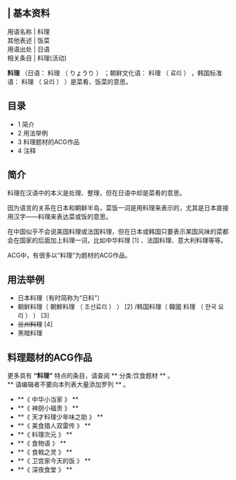 |  **基本资料**  
---  
用语名称  |  料理   
其他表述  |  饭菜   
用语出处  |  日语   
相关条目  |  料理(活动)   
  
**料理** （日语：  料理  （  りょうり  ）  ；朝鲜文化语：  料理  （  료리  ）  ，韩国标准语：  料理  （  요리  ）
）是菜肴、饭菜的意思。

##  目录

  * 1  简介 
  * 2  用法举例 
  * 3  料理题材的ACG作品 
  * 4  注释 

##  简介

料理在汉语中的本义是处理、整理，但在日语中却是菜肴的意思。

因为语言的关系在日本和朝鲜半岛，菜饭一词是用料理来表示的，尤其是日本直接用汉字——料理来表达菜或饭的意思。

在中国似乎不会说美国料理或法国料理，但在日本或韩国只要表示某国风味的菜都会在国家的后面加上料理一词，比如中华料理  [1]  、法国料理、意大利料理等等。

ACG中，有很多以“料理”为题材的ACG作品。

##  用法举例

  * 日本料理（有时简称为“日料”） 
  * 朝鲜料理（  朝鮮料理  （  조선료리  ）  ）  [2]  /韩国料理（  韓國 料理  （  한국 요리  ）  ）  [3] 
  * ~~兰州料理~~ [4] 
  * 黑暗料理 

##  料理题材的ACG作品

更多具有 **“料理”** 特点的条目，请查阅 ** 分类:饮食题材  ** 。  
** 请编辑者不要向本列表大量添加罗列  ** 。

  * **《 中华小当家  》 **
  * **《 神厨小福贵  》 **
  * **《 天才料理少年味之助  》 **
  * **《 美食猎人双雷传  》 **
  * **《 料理次元  》 **
  * **《 食物语  》 **
  * **《 食戟之灵  》 **
  * **《 卫宫家今天的饭  》 **
  * **《 深夜食堂  》 **